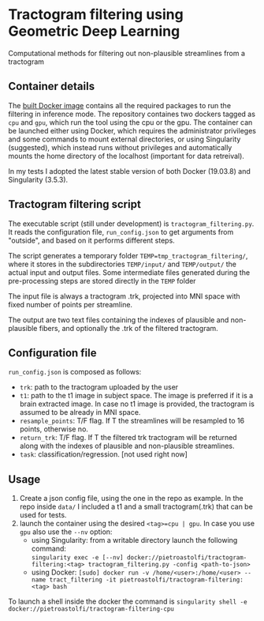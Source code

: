 # Tractogram filtering using Geometric Deep Learning
Computational methods for filtering out non-plausible streamlines from a tractogram

## Container details
The [built Docker image](https://hub.docker.com/repository/docker/pietroastolfi/tractogram-filtering) contains all the required packages to run the filtering in inference mode. The repository containes two dockers tagged as `cpu` and `gpu`, which run the tool using the cpu or the gpu. The container can be launched either using Docker, which requires the administrator privileges and some commands to mount external directories, or using Singularity (suggested), which instead runs without privileges and automatically mounts the home directory of the localhost (important for data retreival). 

In my tests I adopted the latest stable version of both Docker (19.03.8) and Singularity (3.5.3).

## Tractogram filtering script

The executable script (still under development) is `tractogram_filtering.py`. It reads the configuration file, `run_config.json` to get arguments from "outside", and based on it performs different steps.

The script generates a temporary folder `TEMP=tmp_tractogram_filtering/`, where it stores in the subdirectories `TEMP/input/` and `TEMP/output/` the actual input and output files. Some intermediate files generated during the pre-processing steps are stored directly in the `TEMP` folder 

The input file is always a tractogram .trk, projected into MNI space with fixed number of points per streamline. 

The output are two text files containing the indexes of plausible and non-plausible fibers, and optionally the .trk of the filtered tractogram.    

## Configuration file
`run_config.json` is composed as follows:
- `trk`: path to the tractogram uploaded by the user
- `t1`: path to the t1 image in subject space. The image is preferred if it is a brain extracted image. In case no t1 image is provided, the tractogram is assumed to be already in MNI space.
- `resample_points`: T/F flag. If T the streamlines will be resampled to 16 points, otherwise no.
- `return_trk`: T/F flag. If T the filtered trk tractogram will be returned along with the indexes of plausible and non-plausible streamlines.
- `task`: classification/regression. [not used right now]

## Usage
1. Create a json config file, using the one in the repo as example. In the repo inside `data/` I included a t1 and a small tractogram(.trk) that can be used for tests.
2. launch the container using the desired `<tag>=cpu | gpu`. In case you use `gpu` also use the `--nv` option:
    * using Singularity: from a writable directory launch the following command:\
  `singularity exec -e [--nv] docker://pietroastolfi/tractogram-filtering:<tag> tractogram_filtering.py -config <path-to-json>`
    <!-- - `$ sudo docker run --name tract_filtering -it pietroastolfi/tractogram-filtering:<tag> bash`\
    `$ sudo docker exec docker://pietroastolfi/tractogram-filtering-cpu "tractogram_filtering.py -config <path-to-json>"` -->
    * using Docker: `[sudo] docker run -v /home/<user>:/home/<user> --name tract_filtering -it pietroastolfi/tractogram-filtering:<tag> bash`

To launch a shell inside the docker the command is `singularity shell -e docker://pietroastolfi/tractogram-filtering-cpu`
